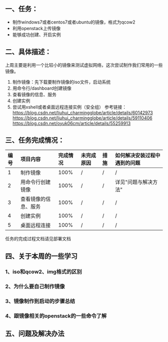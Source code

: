 ## 一、任务：
- 制作windows7或者centos7或者ubuntu的镜像，格式为qcow2
- 利用openstack上传镜像
- 能够成功创建、开启实例

## 二、具体描述：
上周主要是利用一个比较小的镜像来测试虚拟网络，这次尝试制作我们常用的一些镜像。
1. 制作镜像：先下载要制作镜像的iso文件，启动系统
2. 用命令行/dashboard创建镜像
3. 查看镜像的信息、服务
4. 创建实例
5. 尝试用xshell或者桌面远程连接实例（安全组）
参考链接：
https://blog.csdn.net/liuhui_charmingglobe/article/details/60142973
https://blog.csdn.net/liuhui_charmingglobe/article/details/59110406 
https://blog.csdn.net/oyuk06cm/article/details/55259913

## 三、任务完成情况：
| 编号  | 项目内容 | 完成情况  | 未完成原因  | 措施  | 如何解决安装过程中遇到的问题 |
| :--- | :--------| :--------|:------------|:------| :-----------|
| 1    | 制作镜像 |  100%  | / | /| / |
| 2    | 用命令行创建镜像 |  100%  | / |/ | 详见"问题与解决方法" |
| 3    | 查看镜像的信息、服务 | 100%  | / | /| /|
| 4    | 创建实例 | 100% |  / | /| /|
| 5    | 桌面远程连接 | 100% |  / | /| /|

任务的完成过程文档请见部署文档

## 四、关于本周的一些学习
### 1、iso和qcow2、img格式的区别


### 2、为什么要自己制作镜像

### 3、镜像制作到启动的步骤总结

### 4、跟镜像相关的openstack的一些命令了解

## 五、问题及解决办法



